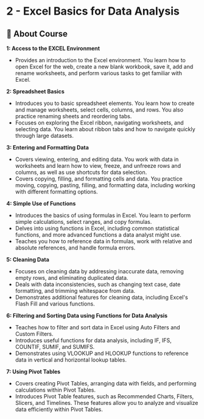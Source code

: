 
# 2 - Excel Basics for Data Analysis

## 📍 About Course

**1: Access to the EXCEL Environment**
- Provides an introduction to the Excel environment. You learn how to open Excel for the web, create a new blank workbook, save it, add and rename worksheets, and perform various tasks to get familiar with Excel.

**2: Spreadsheet Basics**
- Introduces you to basic spreadsheet elements. You learn how to create and manage worksheets, select cells, columns, and rows. You also practice renaming sheets and reordering tabs.
- Focuses on exploring the Excel ribbon, navigating worksheets, and selecting data. You learn about ribbon tabs and how to navigate quickly through large datasets.

**3: Entering and Formatting Data**
- Covers viewing, entering, and editing data. You work with data in worksheets and learn how to view, freeze, and unfreeze rows and columns, as well as use shortcuts for data selection.
- Covers copying, filling, and formatting cells and data. You practice moving, copying, pasting, filling, and formatting data, including working with different formatting options.

**4: Simple Use of Functions**
- Introduces the basics of using formulas in Excel. You learn to perform simple calculations, select ranges, and copy formulas.
- Delves into using functions in Excel, including common statistical functions, and more advanced functions a data analyst might use.
- Teaches you how to reference data in formulas, work with relative and absolute references, and handle formula errors.

**5: Cleaning Data**
- Focuses on cleaning data by addressing inaccurate data, removing empty rows, and eliminating duplicated data.
- Deals with data inconsistencies, such as changing text case, date formatting, and trimming whitespace from data.
- Demonstrates additional features for cleaning data, including Excel's Flash Fill and various functions.

**6: Filtering and Sorting Data using Functions for Data Analysis**
- Teaches how to filter and sort data in Excel using Auto Filters and Custom Filters.
- Introduces useful functions for data analysis, including IF, IFS, COUNTIF, SUMIF, and SUMIFS.
- Demonstrates using VLOOKUP and HLOOKUP functions to reference data in vertical and horizontal lookup tables.

**7: Using Pivot Tables**
- Covers creating Pivot Tables, arranging data with fields, and performing calculations within Pivot Tables.
- Introduces Pivot Table features, such as Recommended Charts, Filters, Slicers, and Timelines. These features allow you to analyze and visualize data efficiently within Pivot Tables.
